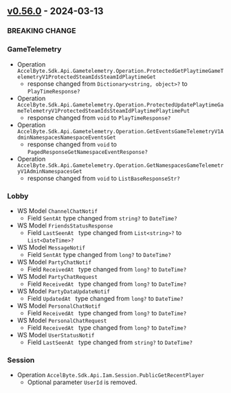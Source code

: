 <a name="v0.56.0"></a>
## [v0.56.0] - 2024-03-13

### BREAKING CHANGE

### GameTelemetry
- Operation `AccelByte.Sdk.Api.Gametelemetry.Operation.ProtectedGetPlaytimeGameTelemetryV1ProtectedSteamIdsSteamIdPlaytimeGet`
    - response changed from `Dictionary<string, object>?` to `PlayTimeResponse?`
- Operation `AccelByte.Sdk.Api.Gametelemetry.Operation.ProtectedUpdatePlaytimeGameTelemetryV1ProtectedSteamIdsSteamIdPlaytimePlaytimePut`
    - response changed from `void` to `PlayTimeResponse?`
- Operation `AccelByte.Sdk.Api.Gametelemetry.Operation.GetEventsGameTelemetryV1AdminNamespacesNamespaceEventsGet`
    - response changed from `void` to `PagedResponseGetNamespaceEventResponse?`
- Operation `AccelByte.Sdk.Api.Gametelemetry.Operation.GetNamespacesGameTelemetryV1AdminNamespacesGet`
    - response changed from `void` to `ListBaseResponseStr?`

### Lobby
- WS Model `ChannelChatNotif`
    - Field `SentAt` type changed from `string?` to `DateTime?`
- WS Model `FriendsStatusResponse`
    - Field `LastSeenAt ` type changed from `List<string>?` to `List<DateTime>?`
- WS Model `MessageNotif`
    - Field `SentAt` type changed from `long?` to `DateTime?`
- WS Model `PartyChatNotif`
    - Field `ReceivedAt ` type changed from `long?` to `DateTime?`
- WS Model `PartyChatRequest`
    - Field `ReceivedAt ` type changed from `long?` to `DateTime?`
- WS Model `PartyDataUpdateNotif`
    - Field `UpdatedAt ` type changed from `long?` to `DateTime?`
- WS Model `PersonalChatNotif`
    - Field `ReceivedAt ` type changed from `long?` to `DateTime?`
- WS Model `PersonalChatRequest`
    - Field `ReceivedAt ` type changed from `long?` to `DateTime?`
- WS Model `UserStatusNotif`
    - Field `LastSeenAt ` type changed from `string?` to `DateTime?`

### Session
- Operation `AccelByte.Sdk.Api.Iam.Session.PublicGetRecentPlayer`
    - Optional parameter `UserId` is removed.    

[v0.56.0]: https://github.com/AccelByte/accelbyte-csharp-sdk/compare/v0.55.0...v0.56.0